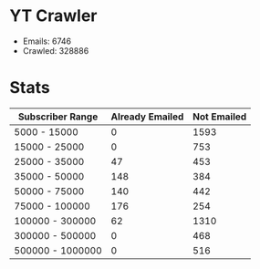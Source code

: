 # YT Crawler
- Emails: 6746
- Crawled: 328886

# Stats
| Subscriber Range  | Already Emailed | Not Emailed |
|-------|-------|-------|
| 5000 - 15000 | 0 | 1593 |
| 15000 - 25000 | 0 | 753 |
| 25000 - 35000 | 47 | 453 |
| 35000 - 50000 | 148 | 384 |
| 50000 - 75000 | 140 | 442 |
| 75000 - 100000 | 176 | 254 |
| 100000 - 300000 | 62 | 1310 |
| 300000 - 500000 | 0 | 468 |
| 500000 - 1000000 | 0 | 516 |
